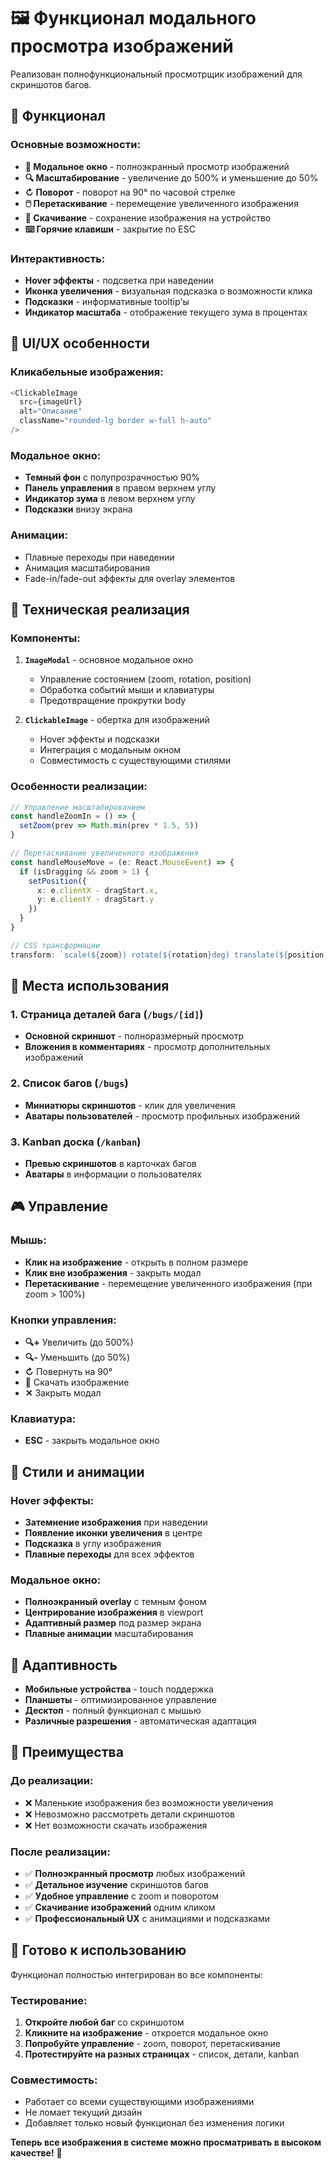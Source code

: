 # 🖼️ Функционал модального просмотра изображений

Реализован полнофункциональный просмотрщик изображений для скриншотов багов.

## 🎯 Функционал

### Основные возможности:
- **📱 Модальное окно** - полноэкранный просмотр изображений
- **🔍 Масштабирование** - увеличение до 500% и уменьшение до 50%
- **↻ Поворот** - поворот на 90° по часовой стрелке
- **🖱️ Перетаскивание** - перемещение увеличенного изображения
- **💾 Скачивание** - сохранение изображения на устройство
- **⌨️ Горячие клавиши** - закрытие по ESC

### Интерактивность:
- **Hover эффекты** - подсветка при наведении
- **Иконка увеличения** - визуальная подсказка о возможности клика
- **Подсказки** - информативные tooltip'ы
- **Индикатор масштаба** - отображение текущего зума в процентах

## 🎨 UI/UX особенности

### Кликабельные изображения:
```typescript
<ClickableImage
  src={imageUrl}
  alt="Описание"
  className="rounded-lg border w-full h-auto"
/>
```

### Модальное окно:
- **Темный фон** с полупрозрачностью 90%
- **Панель управления** в правом верхнем углу
- **Индикатор зума** в левом верхнем углу
- **Подсказки** внизу экрана

### Анимации:
- Плавные переходы при наведении
- Анимация масштабирования
- Fade-in/fade-out эффекты для overlay элементов

## 🔧 Техническая реализация

### Компоненты:

1. **`ImageModal`** - основное модальное окно
   - Управление состоянием (zoom, rotation, position)
   - Обработка событий мыши и клавиатуры
   - Предотвращение прокрутки body

2. **`ClickableImage`** - обертка для изображений
   - Hover эффекты и подсказки
   - Интеграция с модальным окном
   - Совместимость с существующими стилями

### Особенности реализации:

```typescript
// Управление масштабированием
const handleZoomIn = () => {
  setZoom(prev => Math.min(prev * 1.5, 5))
}

// Перетаскивание увеличенного изображения
const handleMouseMove = (e: React.MouseEvent) => {
  if (isDragging && zoom > 1) {
    setPosition({
      x: e.clientX - dragStart.x,
      y: e.clientY - dragStart.y
    })
  }
}

// CSS трансформации
transform: `scale(${zoom}) rotate(${rotation}deg) translate(${position.x / zoom}px, ${position.y / zoom}px)`
```

## 📍 Места использования

### 1. Страница деталей бага (`/bugs/[id]`)
- **Основной скриншот** - полноразмерный просмотр
- **Вложения в комментариях** - просмотр дополнительных изображений

### 2. Список багов (`/bugs`)
- **Миниатюры скриншотов** - клик для увеличения
- **Аватары пользователей** - просмотр профильных изображений

### 3. Kanban доска (`/kanban`)
- **Превью скриншотов** в карточках багов
- **Аватары** в информации о пользователях

## 🎮 Управление

### Мышь:
- **Клик на изображение** - открыть в полном размере
- **Клик вне изображения** - закрыть модал
- **Перетаскивание** - перемещение увеличенного изображения (при zoom > 100%)

### Кнопки управления:
- **🔍+** Увеличить (до 500%)
- **🔍-** Уменьшить (до 50%)
- **↻** Повернуть на 90°
- **💾** Скачать изображение
- **✕** Закрыть модал

### Клавиатура:
- **ESC** - закрыть модальное окно

## 🎨 Стили и анимации

### Hover эффекты:
- **Затемнение изображения** при наведении
- **Появление иконки увеличения** в центре
- **Подсказка** в углу изображения
- **Плавные переходы** для всех эффектов

### Модальное окно:
- **Полноэкранный overlay** с темным фоном
- **Центрирование изображения** в viewport
- **Адаптивный размер** под размер экрана
- **Плавные анимации** масштабирования

## 📱 Адаптивность

- **Мобильные устройства** - touch поддержка
- **Планшеты** - оптимизированное управление
- **Десктоп** - полный функционал с мышью
- **Различные разрешения** - автоматическая адаптация

## 🚀 Преимущества

### До реализации:
- ❌ Маленькие изображения без возможности увеличения
- ❌ Невозможно рассмотреть детали скриншотов
- ❌ Нет возможности скачать изображения

### После реализации:
- ✅ **Полноэкранный просмотр** любых изображений
- ✅ **Детальное изучение** скриншотов багов
- ✅ **Удобное управление** с zoom и поворотом
- ✅ **Скачивание изображений** одним кликом
- ✅ **Профессиональный UX** с анимациями и подсказками

## 🔧 Готово к использованию

Функционал полностью интегрирован во все компоненты:

### Тестирование:
1. **Откройте любой баг** со скриншотом
2. **Кликните на изображение** - откроется модальное окно
3. **Попробуйте управление** - zoom, поворот, перетаскивание
4. **Протестируйте на разных страницах** - список, детали, kanban

### Совместимость:
- Работает со всеми существующими изображениями
- Не ломает текущий дизайн
- Добавляет только новый функционал без изменения логики

**Теперь все изображения в системе можно просматривать в высоком качестве!** 🎉 
